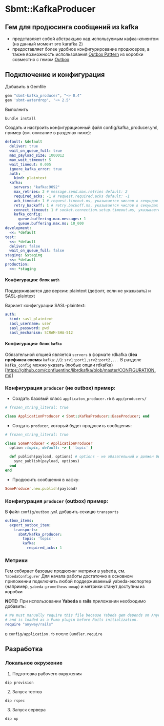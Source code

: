 # Sbmt::KafkaProducer


## Гем для продюсинга сообщений из kafka

- представляет собой абстракцию над используемым кафка-клиентом (на данный момент это karafka 2)
- предоставляет более удобное конфигурирование продюсеров, а также возможность использования [Outbox Pattern](https://gitlab.sbmt.io/paas/rfc/-/tree/master/text/paas-2219-outbox) из коробки совместно с гемом [Outbox](https://gitlab.sbmt.io/nstmrt/rubygems/outbox)

## Подключение и конфигурация

Добавить в Gemfile
```ruby
gem "sbmt-kafka_producer", "~> 0.4"
gem 'sbmt-waterdrop', '~> 2.5'
```

Выполнить
```bash
bundle install
```

Создать и настроить конфигурационный файл config/kafka_producer.yml, пример (см. описание в разделах ниже):
```yaml
default: &default
  deliver: true
  wait_on_queue_full: true
  max_payload_size: 1000012
  max_wait_timeout: 5
  wait_timeout: 0.005
  ignore_kafka_error: true
  auth:
    kind: plaintext
  kafka:
    servers: "kafka:9092"
    max_retries: 2 # message.send.max.retries default: 2
    required_acks: -1 # request.required.acks default: -1
    ack_timeout: 1 # request.timeout.ms, указывается числов в секундах default: 1
    retry_backoff: 1 # retry.backoff.ms, указывается числов в секундах default: 1
    connect_timeout: 1 # socket.connection.setup.timeout.ms, указывается числов в секундах default: 1
    kafka_config:
      queue.buffering.max.messages: 1
      queue.buffering.max.ms: 10_000
development:
  <<: *default 
test:
  <<: *default
  deliver: false
  wait_on_queue_full: false
staging: &staging
  <<: *default
production:
  <<: *staging
```

#### Конфигурация: блок `auth`

Поддерживаются две версии: plaintext (дефолт, если не указывать) и SASL-plaintext

Вариант конфигурации SASL-plaintext:
```yaml
auth:
  kind: sasl_plaintext
  sasl_username: user
  sasl_password: pwd
  sasl_mechanism: SCRAM-SHA-512
```

#### Конфигурация: блок `kafka`

Обязательной опцией является `servers` в формате rdkafka (**без префикса схемы** `kafka://`): `srv1:port1,srv2:port2,...`
В разделе `kafka_config` можно указать (любые опции rdkafka)[https://github.com/confluentinc/librdkafka/blob/master/CONFIGURATION.md]

### Конфигурация `producer` (не outbox) пример:

- Создать базовый класс `applicaton_producer.rb` в `app/producers/`

```ruby
# frozen_string_literal: true

class ApplicationProducer < Sbmt::KafkaProducer::BaseProducer; end
```

- Создать `producer`, который будет продюсить сообщения:

```ruby
# frozen_string_literal: true

class SomeProducer < ApplicationProducer
  option :topic, default: -> { 'topic' }

  def publish(payload, options) # options - не обязательный и должен быть в виде хэша
    sync_publish(payload, options)
  end
end
```

- Продюсить сообщения в кафку:

```ruby
SomeProducer.new.publish(payload)
```

### Конфигурация `producer` (outbox) пример:

В файл `config/outbox.yml` добавить секицю `transports`

```yaml
outbox_items:
  export_outbox_item:
    transports:
      sbmt/kafka_producer:
        topic: 'topic'
        kafka:
          required_acks: 1
```

### Метрики

Гем собирает базовые продюсинг метрики в yabeda, см. `YabedaConfigurer`
Для начала работы достаточно в основном приложении подключить любой поддерживаемый yabeda-экспортер (например, `yabeda-prometheus-mmap`) и метрики станут доступны из коробки

**NOTE:** При использовании **Yabeda** в **rails** приложении необходимо добавить:

```ruby
# We must manually require this file because Yabeda gem depends on Anyway gem
# and is loaded as a Puma plugin before Rails initialization.
require "anyway/rails"
```

в `config/application.rb` после `Bundler.require`

## Разработка

### Локальное окружение

1. Подготовка рабочего окружения
```shell
dip provision
```
2. Запуск тестов
```shell
dip rspec
```
3. Запуск сервера
```shell
dip up
```
